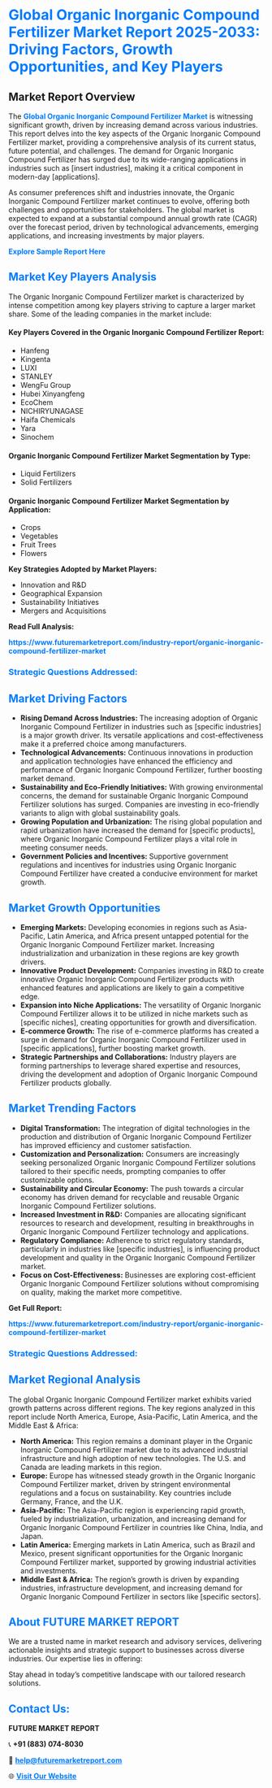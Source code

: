 <h1 style="color: #007BFF;">Global Organic Inorganic Compound Fertilizer Market Report 2025-2033: Driving Factors, Growth Opportunities, and Key Players</h1>

<section id="overview">
<h2>Market Report Overview</h2>
<p>The <a href="https://www.futuremarketreport.com/industry-report/organic-inorganic-compound-fertilizer-market" style="color: #007BFF; text-decoration: none;"><strong>Global Organic Inorganic Compound Fertilizer Market</strong></a> is witnessing significant growth, driven by increasing demand across various industries. This report delves into the key aspects of the Organic Inorganic Compound Fertilizer market, providing a comprehensive analysis of its current status, future potential, and challenges. The demand for Organic Inorganic Compound Fertilizer has surged due to its wide-ranging applications in industries such as [insert industries], making it a critical component in modern-day [applications].</p>
<p>As consumer preferences shift and industries innovate, the Organic Inorganic Compound Fertilizer market continues to evolve, offering both challenges and opportunities for stakeholders. The global market is expected to expand at a substantial compound annual growth rate (CAGR) over the forecast period, driven by technological advancements, emerging applications, and increasing investments by major players.</p>
</section>

<section id="overview">
<p><a href="https://www.futuremarketreport.com/request-sample/reportId=83919" style="color: #007BFF; text-decoration: none;"><strong>Explore Sample Report Here</strong></a></p>
</section>

<section id="key-players">
<h2 style="color: #007BFF;">Market Key Players Analysis</h2>
<p>The Organic Inorganic Compound Fertilizer market is characterized by intense competition among key players striving to capture a larger market share. Some of the leading companies in the market include:</p>
<h4>Key Players Covered in the Organic Inorganic Compound Fertilizer Report:</h4>
<ul><li>Hanfeng</li><li>Kingenta</li><li>LUXI</li><li>STANLEY</li><li>WengFu Group</li><li>Hubei Xinyangfeng</li><li>EcoChem</li><li>NICHIRYUNAGASE</li><li>Haifa Chemicals</li><li>Yara</li><li>Sinochem</li></ul>
<h4>Organic Inorganic Compound Fertilizer Market Segmentation by Type:</h4>
<ul><li>Liquid Fertilizers</li><li>Solid Fertilizers</li></ul>

<h4>Organic Inorganic Compound Fertilizer Market Segmentation by Application:</h4>
<ul><li>Crops</li><li>Vegetables</li><li>Fruit Trees</li><li>Flowers</li></ul>
<p><strong>Key Strategies Adopted by Market Players:</strong></p>
<ul>
<li>Innovation and R&D</li>
<li>Geographical Expansion</li>
<li>Sustainability Initiatives</li>
<li>Mergers and Acquisitions</li>
</ul>
</section>

<section>
<p><strong>Read Full Analysis: </strong></p><a href="https://www.futuremarketreport.com/industry-report/organic-inorganic-compound-fertilizer-market" style="color: #007BFF; text-decoration: none;"><strong>https://www.futuremarketreport.com/industry-report/organic-inorganic-compound-fertilizer-market</strong></a>
<h3 style="color: #007BFF;">Strategic Questions Addressed:</h3>
</section>

<section id="driving-factors">
<h2 style="color: #007BFF;">Market Driving Factors</h2>
<ul>
<li><strong>Rising Demand Across Industries:</strong> The increasing adoption of Organic Inorganic Compound Fertilizer in industries such as [specific industries] is a major growth driver. Its versatile applications and cost-effectiveness make it a preferred choice among manufacturers.</li>
<li><strong>Technological Advancements:</strong> Continuous innovations in production and application technologies have enhanced the efficiency and performance of Organic Inorganic Compound Fertilizer, further boosting market demand.</li>
<li><strong>Sustainability and Eco-Friendly Initiatives:</strong> With growing environmental concerns, the demand for sustainable Organic Inorganic Compound Fertilizer solutions has surged. Companies are investing in eco-friendly variants to align with global sustainability goals.</li>
<li><strong>Growing Population and Urbanization:</strong> The rising global population and rapid urbanization have increased the demand for [specific products], where Organic Inorganic Compound Fertilizer plays a vital role in meeting consumer needs.</li>
<li><strong>Government Policies and Incentives:</strong> Supportive government regulations and incentives for industries using Organic Inorganic Compound Fertilizer have created a conducive environment for market growth.</li>
</ul>
</section>

<section id="growth-opportunities">
<h2 style="color: #007BFF;">Market Growth Opportunities</h2>
<ul>
<li><strong>Emerging Markets:</strong> Developing economies in regions such as Asia-Pacific, Latin America, and Africa present untapped potential for the Organic Inorganic Compound Fertilizer market. Increasing industrialization and urbanization in these regions are key growth drivers.</li>
<li><strong>Innovative Product Development:</strong> Companies investing in R&D to create innovative Organic Inorganic Compound Fertilizer products with enhanced features and applications are likely to gain a competitive edge.</li>
<li><strong>Expansion into Niche Applications:</strong> The versatility of Organic Inorganic Compound Fertilizer allows it to be utilized in niche markets such as [specific niches], creating opportunities for growth and diversification.</li>
<li><strong>E-commerce Growth:</strong> The rise of e-commerce platforms has created a surge in demand for Organic Inorganic Compound Fertilizer used in [specific applications], further boosting market growth.</li>
<li><strong>Strategic Partnerships and Collaborations:</strong> Industry players are forming partnerships to leverage shared expertise and resources, driving the development and adoption of Organic Inorganic Compound Fertilizer products globally.</li>
</ul>
</section>

<section id="trending-factors">
<h2 style="color: #007BFF;">Market Trending Factors</h2>
<ul>
<li><strong>Digital Transformation:</strong> The integration of digital technologies in the production and distribution of Organic Inorganic Compound Fertilizer has improved efficiency and customer satisfaction.</li>
<li><strong>Customization and Personalization:</strong> Consumers are increasingly seeking personalized Organic Inorganic Compound Fertilizer solutions tailored to their specific needs, prompting companies to offer customizable options.</li>
<li><strong>Sustainability and Circular Economy:</strong> The push towards a circular economy has driven demand for recyclable and reusable Organic Inorganic Compound Fertilizer solutions.</li>
<li><strong>Increased Investment in R&D:</strong> Companies are allocating significant resources to research and development, resulting in breakthroughs in Organic Inorganic Compound Fertilizer technology and applications.</li>
<li><strong>Regulatory Compliance:</strong> Adherence to strict regulatory standards, particularly in industries like [specific industries], is influencing product development and quality in the Organic Inorganic Compound Fertilizer market.</li>
<li><strong>Focus on Cost-Effectiveness:</strong> Businesses are exploring cost-efficient Organic Inorganic Compound Fertilizer solutions without compromising on quality, making the market more competitive.</li>
</ul>
</section>

<section>
<p><strong>Get Full Report: </strong></p><a href="https://www.futuremarketreport.com/industry-report/organic-inorganic-compound-fertilizer-market" style="color: #007BFF; text-decoration: none;"><strong>https://www.futuremarketreport.com/industry-report/organic-inorganic-compound-fertilizer-market</strong></a>
<h3 style="color: #007BFF;">Strategic Questions Addressed:</h3>
</section>


<section id="regional-analysis">
<h2 style="color: #007BFF;">Market Regional Analysis</h2>
<p>The global Organic Inorganic Compound Fertilizer market exhibits varied growth patterns across different regions. The key regions analyzed in this report include North America, Europe, Asia-Pacific, Latin America, and the Middle East & Africa:</p>
<ul>
<li><strong>North America:</strong> This region remains a dominant player in the Organic Inorganic Compound Fertilizer market due to its advanced industrial infrastructure and high adoption of new technologies. The U.S. and Canada are leading markets in this region.</li>
<li><strong>Europe:</strong> Europe has witnessed steady growth in the Organic Inorganic Compound Fertilizer market, driven by stringent environmental regulations and a focus on sustainability. Key countries include Germany, France, and the U.K.</li>
<li><strong>Asia-Pacific:</strong> The Asia-Pacific region is experiencing rapid growth, fueled by industrialization, urbanization, and increasing demand for Organic Inorganic Compound Fertilizer in countries like China, India, and Japan.</li>
<li><strong>Latin America:</strong> Emerging markets in Latin America, such as Brazil and Mexico, present significant opportunities for the Organic Inorganic Compound Fertilizer market, supported by growing industrial activities and investments.</li>
<li><strong>Middle East & Africa:</strong> The region’s growth is driven by expanding industries, infrastructure development, and increasing demand for Organic Inorganic Compound Fertilizer in sectors like [specific sectors].</li>
</ul>
</section>

<footer>
<h2 style="color: #007BFF;">About FUTURE MARKET REPORT</h2>
<p>We are a trusted name in market research and advisory services, delivering actionable insights and strategic support to businesses across diverse industries. Our expertise lies in offering:</p>

<p>Stay ahead in today’s competitive landscape with our tailored research solutions.</p>

<h2 style="color: #007BFF;">Contact Us:</h2>
<p><strong>FUTURE MARKET REPORT</strong></p>
<p>📞 <strong>+91 (883) 074-8030</strong></p>
<p>📧 <strong><a href="mailto:help@futuremarketreport.com" style="color: #007BFF;">help@futuremarketreport.com</a></strong></p>
<p>🌐 <strong><a href="https://www.futuremarketreport.com/" style="color: #007BFF;">Visit Our Website</a></strong></p>
</footer>